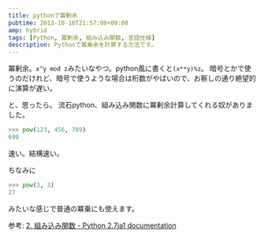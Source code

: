 ```yaml
---
title: pythonで冪剰余
pubtime: 2013-10-16T21:57:00+09:00
amp: hybrid
tags: [Python, 冪剰余, 組み込み関数, 言語仕様]
description: Pythonで冪乗余を計算する方法です。
---
```


冪剰余。`x^y mod z`みたいなやつ。python風に書くと`(x**y)%z`。
暗号とかで使うのだけれど、暗号で使うような場合は桁数がやばいので、お察しの通り絶望的に演算が遅い。

と、思ったら。
流石python、組み込み関数に冪剰余計算してくれる奴がありました。
``` python
>>> pow(123, 456, 789)
699
```
速い。結構速い。

ちなみに
``` python
>>> pow(3, 3)
27
```
みたいな感じで普通の冪乗にも使えます。

参考: [2. 組み込み関数 - Python 2.7ja1 documentation](http://docs.python.jp/2/library/functions.html#pow)
